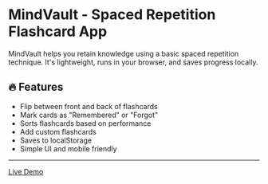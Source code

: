 # MindVault - Spaced Repetition Flashcard App

MindVault helps you retain knowledge using a basic spaced repetition technique. It's lightweight, runs in your browser, and saves progress locally.

## 🔥 Features

- Flip between front and back of flashcards
- Mark cards as "Remembered" or "Forgot"
- Sorts flashcards based on performance
- Add custom flashcards
- Saves to localStorage
- Simple UI and mobile friendly

---
[Live Demo](https://codedbycj.github.io/mindvault/)
